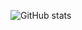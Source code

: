 
![GitHub stats](https://github-readme-stats.vercel.app/api?username=FilippoL&show_icons=true&theme=outrun&include_all_commits=true&count_private=true&hide_title=true&layout=compact)

<!--
**FilippoL/FilippoL** is a ✨ _special_ ✨ repository because its `README.md` (this file) appears on your GitHub profile.

Here are some ideas to get you started:

- 🔭 I’m currently working on ...
- 🌱 I’m currently learning ...
- 👯 I’m looking to collaborate on ...
- 🤔 I’m looking for help with ...
- 💬 Ask me about ...
- 📫 How to reach me: ...
- 😄 Pronouns: ...
- ⚡ Fun fact: ...
-->

